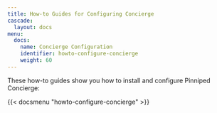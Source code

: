 ```yaml
---
title: How-to Guides for Configuring Concierge
cascade:
  layout: docs
menu:
  docs:
    name: Concierge Configuration
    identifier: howto-configure-concierge
    weight: 60
---
```


These how-to guides show you how to install and configure Pinniped Concierge:

{{< docsmenu "howto-configure-concierge" >}}
